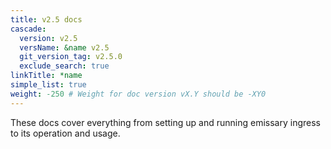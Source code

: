 ```yaml
---
title: v2.5 docs
cascade:
  version: v2.5
  versName: &name v2.5
  git_version_tag: v2.5.0
  exclude_search: true
linkTitle: *name
simple_list: true
weight: -250 # Weight for doc version vX.Y should be -XY0
---
```


These docs cover everything from setting up and running emissary ingress to its operation and usage.
